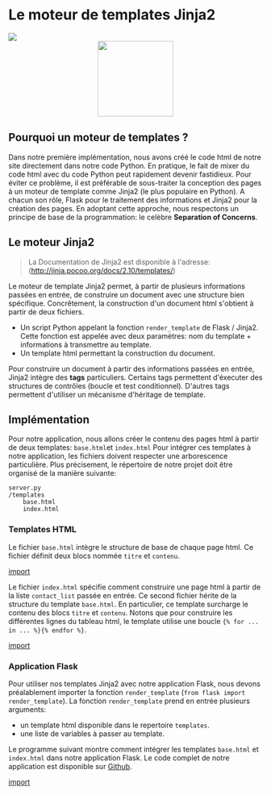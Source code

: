 # Le moteur de templates Jinja2


<div>
<img src="https://img.shields.io/badge/jinja-v2.10-brightgreen.svg"> 
</div>

<div style="text-align:center;">
<img src="http://jinja.pocoo.org/docs/2.10/_static/jinja-small.png" height="150"/>
</div>


## Pourquoi un moteur de templates ?

Dans notre première implémentation, nous avons créé le code html de notre site directement dans notre code Python. En pratique, le fait de mixer du code html avec du code Python peut rapidement devenir fastidieux. Pour éviter ce problème, il est préférable de sous-traiter la conception des pages à un moteur de template comme Jinja2 (le plus populaire en Python). A chacun son rôle, Flask pour le traitement des informations et Jinja2 pour la création des pages. En adoptant cette approche, nous respectons un principe de base de la programmation: le celèbre **Separation of Concerns**.



## Le moteur Jinja2

> La Documentation de Jinja2 est disponible à l'adresse: (http://jinja.pocoo.org/docs/2.10/templates/)

Le moteur de template Jinja2 permet, à partir de plusieurs informations passées en entrée, de construire un document avec une structure bien spécifique. Concrêtement, la construction d'un document html s'obtient à partir de deux fichiers.

* Un script Python appelant la fonction `render_template` de Flask / Jinja2. Cette fonction est appelée avec deux paramètres: nom du template + informations à transmettre au template.
* Un template html permettant la construction du document.

Pour construire un document à partir des informations passées en entrée, Jinja2 intègre des **tags** particuliers. Certains tags permettent d'éxecuter des structures de contrôles (boucle et test conditionnel). D'autres tags permettent d'utiliser un mécanisme d'héritage de template.


## Implémentation

Pour notre application, nous allons créer le contenu des pages html à partir de deux templates: `base.html`et `index.html`
Pour intégrer ces templates à notre application, les fichiers doivent respecter une arborescence particulière. Plus précisement, le répertoire de notre projet doit être organisé de la manière suivante:

```
server.py
/templates
    base.html
    index.html
```

### Templates HTML

Le fichier `base.html` intègre le structure de base de chaque page html. Ce fichier définit deux blocs nommée `titre` et `contenu`.

[import](./src/src3/templates/base.html)

Le fichier `index.html` spécifie comment construire une page html à partir de la liste `contact_list` passée en entrée. Ce second fichier hérite de la structure du template `base.html`. En particulier, ce template surcharge le contenu des blocs `titre` et `contenu`. Notons que pour construire les différentes lignes du tableau html, le template utilise une boucle `{% for ... in ... %}{% endfor %}`. 

[import](./src/src3/templates/index.html)


### Application Flask 

Pour utiliser nos templates Jinja2 avec notre application Flask, nous devons préalablement importer la fonction `render_template` (`from flask import render_template`). La fonction `render_template` prend en entrée plusieurs arguments:

* un template html disponible dans le repertoire `templates`.
* une liste de variables à passer au template.

Le programme suivant montre comment intégrer les templates `base.html` et `index.html` dans notre application Flask. Le code complet de notre application est disponible sur [Github](https://github.com/vincentchoqueuse/gitbook_flask/tree/master/src/src3).

[import](./src/src3/server.py)

